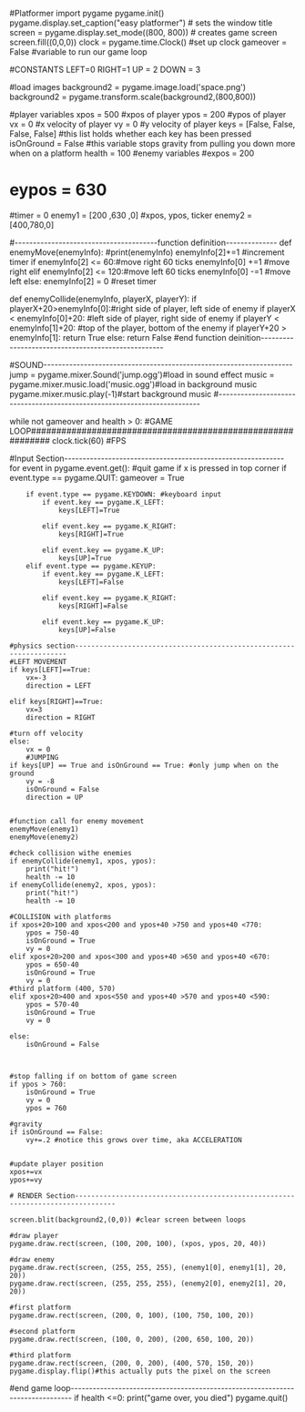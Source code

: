 #Platformer
import pygame
pygame.init()  
pygame.display.set_caption("easy platformer")  # sets the window title
screen = pygame.display.set_mode((800, 800))  # creates game screen
screen.fill((0,0,0))
clock = pygame.time.Clock() #set up clock
gameover = False #variable to run our game loop

#CONSTANTS
LEFT=0
RIGHT=1
UP = 2
DOWN = 3

#load images
background2 = pygame.image.load('space.png')
background2 = pygame.transform.scale(background2,(800,800))


#player variables
xpos = 500 #xpos of player
ypos = 200 #ypos of player
vx = 0 #x velocity of player
vy = 0 #y velocity of player
keys = [False, False, False, False] #this list holds whether each key has been pressed
isOnGround = False #this variable stops gravity from pulling you down more when on a platform
health = 100
#enemy variables
#expos = 200
# eypos = 630
#timer = 0
enemy1 = [200 ,630 ,0] #xpos, ypos, ticker
enemy2 = [400,780,0]

#---------------------------------------function definition--------------
def enemyMove(enemyInfo):
    #print(enemyInfo)
    enemyInfo[2]+=1 #increment timer
    if enemyInfo[2] <= 60:#move right 60 ticks
        enemyInfo[0] +=1 #move right
    elif enemyInfo[2] <= 120:#move left 60 ticks
        enemyInfo[0] -=1 #move left
    else:
        enemyInfo[2] = 0 #reset timer
       
def enemyCollide(enemyInfo, playerX, playerY):
    if playerX+20>enemyInfo[0]:#right side of player, left side of enemy
        if playerX < enemyInfo[0]+20: #left side of player, right side of enemy
            if playerY < enemyInfo[1]+20: #top of the player, bottom of the enemy
                if playerY+20 > enemyInfo[1]:
                    return True
    else:
        return False
#end function deinition---------------------------------------------------

#SOUND--------------------------------------------------------------------
jump = pygame.mixer.Sound('jump.ogg')#load in sound effect
music = pygame.mixer.music.load('music.ogg')#load in background music
pygame.mixer.music.play(-1)#start background music
#-------------------------------------------------------------------------

while not gameover and health > 0: #GAME LOOP############################################################
    clock.tick(60) #FPS
   
 #Input Section------------------------------------------------------------
    for event in pygame.event.get(): #quit game if x is pressed in top corner
        if event.type == pygame.QUIT:
            gameover = True
     
        if event.type == pygame.KEYDOWN: #keyboard input
            if event.key == pygame.K_LEFT:
                keys[LEFT]=True
               
            elif event.key == pygame.K_RIGHT:
                keys[RIGHT]=True

            elif event.key == pygame.K_UP:
                keys[UP]=True
        elif event.type == pygame.KEYUP:
            if event.key == pygame.K_LEFT:
                keys[LEFT]=False
               
            elif event.key == pygame.K_RIGHT:
                keys[RIGHT]=False

            elif event.key == pygame.K_UP:
                keys[UP]=False
         
    #physics section--------------------------------------------------------------------
    #LEFT MOVEMENT
    if keys[LEFT]==True:
        vx=-3
        direction = LEFT
       
    elif keys[RIGHT]==True:
        vx=3
        direction = RIGHT

    #turn off velocity
    else:
        vx = 0
        #JUMPING
    if keys[UP] == True and isOnGround == True: #only jump when on the ground
        vy = -8
        isOnGround = False
        direction = UP
   
   
    #function call for enemy movement
    enemyMove(enemy1)
    enemyMove(enemy2)
       
    #check collision withe enemies
    if enemyCollide(enemy1, xpos, ypos):
        print("hit!")
        health -= 10
    if enemyCollide(enemy2, xpos, ypos):
        print("hit!")
        health -= 10
   
    #COLLISION with platforms
    if xpos+20>100 and xpos<200 and ypos+40 >750 and ypos+40 <770:
        ypos = 750-40
        isOnGround = True
        vy = 0
    elif xpos+20>200 and xpos<300 and ypos+40 >650 and ypos+40 <670:
        ypos = 650-40
        isOnGround = True
        vy = 0
    #third platform (400, 570)
    elif xpos+20>400 and xpos<550 and ypos+40 >570 and ypos+40 <590:
        ypos = 570-40
        isOnGround = True
        vy = 0
       
    else:
        isOnGround = False


   
    #stop falling if on bottom of game screen
    if ypos > 760:
        isOnGround = True
        vy = 0
        ypos = 760
   
    #gravity
    if isOnGround == False:
        vy+=.2 #notice this grows over time, aka ACCELERATION
   

    #update player position
    xpos+=vx
    ypos+=vy
 
    # RENDER Section--------------------------------------------------------------------------------
           
    screen.blit(background2,(0,0)) #clear screen between loops

    #draw player
    pygame.draw.rect(screen, (100, 200, 100), (xpos, ypos, 20, 40))
   
    #draw enemy
    pygame.draw.rect(screen, (255, 255, 255), (enemy1[0], enemy1[1], 20, 20))
    pygame.draw.rect(screen, (255, 255, 255), (enemy2[0], enemy2[1], 20, 20))
   
    #first platform
    pygame.draw.rect(screen, (200, 0, 100), (100, 750, 100, 20))
   
    #second platform
    pygame.draw.rect(screen, (100, 0, 200), (200, 650, 100, 20))
   
    #third platform
    pygame.draw.rect(screen, (200, 0, 200), (400, 570, 150, 20))    
    pygame.display.flip()#this actually puts the pixel on the screen
   
#end game loop------------------------------------------------------------------------------
if health <=0:
    print("game over, you died")
pygame.quit()
